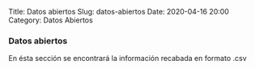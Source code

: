 Title: Datos abiertos
Slug: datos-abiertos
Date: 2020-04-16 20:00
Category: Datos Abiertos

### Datos abiertos

En ésta sección se encontrará la información recabada en formato .csv

